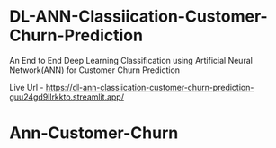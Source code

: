 # DL-ANN-Classiication-Customer-Churn-Prediction
An End to End Deep Learning Classification using Artificial Neural Network(ANN) for Customer Churn Prediction

Live Url - https://dl-ann-classiication-customer-churn-prediction-guu24gd9llrkkto.streamlit.app/
# Ann-Customer-Churn
